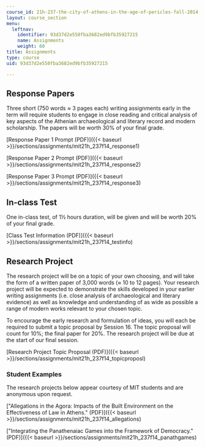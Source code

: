 ```yaml
---
course_id: 21h-237-the-city-of-athens-in-the-age-of-pericles-fall-2014
layout: course_section
menu:
  leftnav:
    identifier: 93d37d2e550fba3682ed9bfb35927215
    name: Assignments
    weight: 60
title: Assignments
type: course
uid: 93d37d2e550fba3682ed9bfb35927215

---
```


Response Papers
---------------

Three short (750 words ≈ 3 pages each) writing assignments early in the term will require students to engage in close reading and critical analysis of key aspects of the Athenian archaeological and literary record and modern scholarship. The papers will be worth 30% of your final grade.

[Response Paper 1 Prompt (PDF)]({{< baseurl >}}/sections/assignments/mit21h_237f14_response1)

[Response Paper 2 Prompt (PDF)]({{< baseurl >}}/sections/assignments/mit21h_237f14_response2)

[Response Paper 3 Prompt (PDF)]({{< baseurl >}}/sections/assignments/mit21h_237f14_response3)

In-class Test
-------------

One in-class test, of 1½ hours duration, will be given and will be worth 20% of your final grade.

[Class Test Information (PDF)]({{< baseurl >}}/sections/assignments/mit21h_237f14_testinfo)

Research Project
----------------

The research project will be on a topic of your own choosing, and will take the form of a written paper of 3,000 words (≈ 10 to 12 pages). Your research project will be expected to demonstrate the skills developed in your earlier writing assignments (i.e. close analysis of archaeological and literary evidence) as well as knowledge and understanding of as wide as possible a range of modern works relevant to your chosen topic.

To encourage the early research and formulation of ideas, you will each be required to submit a topic proposal by Session 16. The topic proposal will count for 10%; the final paper for 20%. The research project will be due at the start of our final session.

[Research Project Topic Proposal (PDF)]({{< baseurl >}}/sections/assignments/mit21h_237f14_topicproposl)

### Student Examples

The research projects below appear courtesy of MIT students and are anonymous upon request.

["Allegations in the Agora: Impacts of the Built Environment on the Effectiveness of Law in Athens." (PDF)]({{< baseurl >}}/sections/assignments/mit21h_237f14_allegations)

["Integrating the Panathenaiac Games into the Framework of Democracy." (PDF)]({{< baseurl >}}/sections/assignments/mit21h_237f14_panathgames)